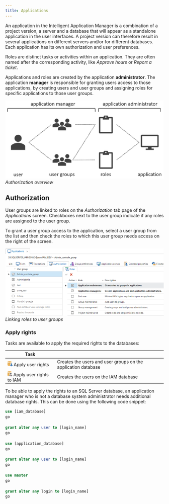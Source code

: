 ```yaml
---
title: Applications
---
```


An application in the Intelligent Application Manager is a combination of a project version, a server and a database that will appear as a standalone application in the user interfaces. A project version can therefore result in several applications on different servers and/or for different databases. Each application has its own authorization and user preferences. 

Roles are distinct tasks or activities within an application. They are often named after the corresponding activity, like *Approve hours* or *Report a ticket*.

Applications and roles are created by the application **administrator**. The application **manager** is responsible for granting users access to those applications, by creating users and user groups and assigning roles for specific applications to those user groups. 

![1537868299574](../assets/sf/1537868299574.png)
*Authorization overview*

## Authorization

User groups are linked to roles on the *Authorization* tab page of the *Applications* screen. Checkboxes next to the user group indicate if any roles are assigned to the user group.

To grant a user group access to the application, select a user group from the list and then check the roles to which this user group needs access on the right of the screen. 

![1537869015632](../assets/sf/1537869015632.png)
*Linking roles to user groups*

### Apply rights

Tasks are available to apply the required rights to the databases:

| Task                                                         |                                                              |
| ------------------------------------------------------------ | ------------------------------------------------------------ |
| ![1537863886902](../assets/sf/1537863886902.png) Apply user rights | Creates the users and user groups on the application database |
| ![1537863897038](../assets/sf/1537863897038.png) Apply user rights to IAM | Creates the users on the IAM database                        |

To be able to apply the rights to an SQL Server database, an application manager who is not a database system administrator needs additional database rights. This can be done using the following code snippet:

```sql
use [iam_database]
go

grant alter any user to [login_name]
go

use [application_database]
go

grant alter any user to [login_name]
go

use master
go

grant alter any login to [login_name]
go
```

